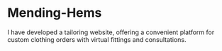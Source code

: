 # Mending-Hems
I have developed a tailoring website, offering a convenient platform for custom clothing orders with virtual fittings and consultations.
